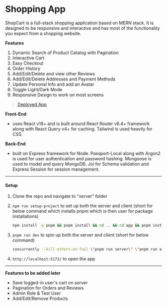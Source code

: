# Shopping App

ShopCart is a full-stack shopping application based on MERN stack. It is designed to be responsive and interactive and has most of the functionality you expect from a shopping website.

**Features**

1. Dynamic Search of Product Catalog with Pagination
2. Interactive Cart
3. Easy Checkout
4. Order History
5. Add/Edit/Delete and view other Reviews
6. Add/Edit/Delete Addresses and Payment Methods
7. Update Personal Info and add an Avatar
8. Toggle Light/Dark Mode
9. Responsive Design to work on most screens

> [Deployed App](https://shopcart-2hr3.onrender.com/)

**Front-End**

- uses React v18+ and is built around React Router v6.4+ framework along with React Query v4+ for caching. Tailwind is used heavily for CSS.

**Back-End**

- built on Express framework for Node. Passport-Local along with Argon2 is used for user authentication and password hashing. Mongoose is used to model and query MongoDB. Joi for Schema validation and Express Session for session management.

---

#### Setup

1. Clone the repo and navigate to "server" folder
2. `npm run setup-project` to set up both the server and client (short for below command which installs pnpm which is then user for package installations)

   ```sh
   npm install -g pnpm && pnpm install && cd .. && cd app && pnpm install
   ```

3. `pnpm run dev` to spin up both the server and client (short for below command)

   ```sh
   concurrently --kill-others-on-fail \"pnpm run server\" \"pnpm run app\"
   ```

4. `http://localhost:5173/` to open the app

---

**Features to be added later**

- Save logged-in user's cart on server
- Pagination for Orders and Reviews
- Admin Role & Test User
- Add/Edit/Remove Products
